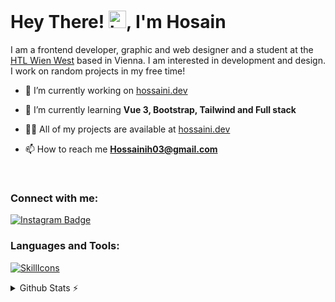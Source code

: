 <h1>Hey There! <img src="https://user-images.githubusercontent.com/1303154/88677602-1635ba80-d120-11ea-84d8-d263ba5fc3c0.gif" width="28px" alt="hi">, I'm Hosain</h1>
I am a frontend developer, graphic and web designer and a student at the <a href="https://www.htlwienwest.at/">HTL Wien West</a> based in Vienna. I am interested in development and design. I work on random projects in my free time!

<br/>

- 🔭 I’m currently working on [hossaini.dev](https://hossaini.dev/)

- 🌱 I’m currently learning **Vue 3, Bootstrap, Tailwind and Full stack**

- 👨‍💻 All of my projects are available at [hossaini.dev](https://hossaini.dev/)

- 📫 How to reach me **Hossainih03@gmail.com**

<br/>

<h3 align="left">Connect with me:</h3>

[![Instagram Badge](https://img.shields.io/badge/-@ceenadesign-e84393?style=flat&labelColor=e84393&logo=instagram&logoColor=white)](https://instagram.com/ceenadesign)

<h3 align="left">Languages and Tools:</h3>

[![SkillIcons](https://skillicons.dev/icons?i=html,js,css,nodejs,tailwind,vue,linux,firebase,aws,bootstrap,cloudflare,ai,ps,pr,postgres)](https://clight.at)<br/>

<details>
  <summary>Github Stats ⚡</summary>

<a href="#">![Github stats](https://github-readme-stats.vercel.app/api?username=hossainih03&theme=monokai&count_private=true&hide_border=true&line_height=20)</a>
<a href="#">![Top Langs](https://github-readme-stats.vercel.app/api/top-langs/?username=hossainih03&layout=compact&theme=monokai&count_private=true&hide_border=true)</a>

</details>
